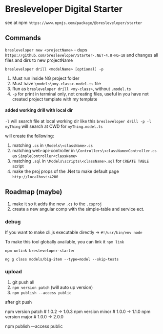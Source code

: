 

# Bresleveloper Digital Starter

see at npm `https://www.npmjs.com/package/@bresleveloper/starter`


## Commands

`bresleveloper new <projectName>` - dups `https://github.com/bresleveloper/Starter-.NET-4.8-NG-18` and changes all files and dirs to new projectName


`bresleveloper drill <modelName> [optional] -p`
1. Must run inside NG project folder
2. Must have `\models\<my-class>.model.ts` file
3. Run as `bresleveloper drill <my-class>`, without `.model.ts`
4. `-p` for print in terminal only, not creating files, useful in you have not created project template with my template

#### added working drill with local dir
`-l` will search file at local working dir like this `bresleveloper drill -p -l myThing` will search at CWD for `myThing.model.ts`


will create the following:
1. matching `.cs` in `\Models\<className>.cs`  
2. matching web-api-controller in `\Controllers\<className>Controller.cs` as `SimpleController<className>`
3. matching `.sql` in `\Models\scripts\<className>.sql` for `CREATE TABLE` script
4. make the proj props of the .Net to make default page `http://localhost:4200`


## Roadmap (maybe)

1. make it so it adds the new `.cs` to the `.csproj`
2. create a new angular comp with the simple-table and service ect.


### debug

If you want to make cli.js executable directly -> `#!/usr/bin/env node`

To make this tool globally available, you can link it `npm link`

`npm unlink bresleveloper-starter`

`ng g class models/big-item --type=model --skip-tests`


### upload

1. git push all
2. `npm version patch` (will auto up version)
3. `npm publish --access public`

after git push

npm version patch    # 1.0.2 -> 1.0.3
npm version minor    # 1.0.0 -> 1.1.0
npm version major    # 1.0.0 -> 2.0.0


npm publish --access public
